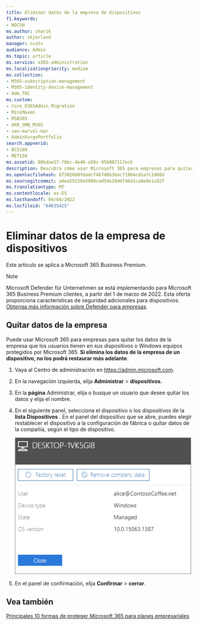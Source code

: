 ```yaml
---
title: Eliminar datos de la empresa de dispositivos
f1.keywords:
- NOCSH
ms.author: sharik
author: skjerland
manager: scotv
audience: Admin
ms.topic: article
ms.service: o365-administration
ms.localizationpriority: medium
ms.collection:
- M365-subscription-management
- M365-identity-device-management
- Adm_TOC
ms.custom:
- Core_O365Admin_Migration
- MiniMaven
- MSB365
- OKR_SMB_M365
- seo-marvel-mar
- AdminSurgePortfolio
search.appverid:
- BCS160
- MET150
ms.assetid: 80bdae57-f8bc-4e40-a58c-956007117ecb
description: Descubra cómo usar Microsoft 365 para empresas para quitar los datos de la empresa que los usuarios tienen en sus dispositivos o Windows equipos.
ms.openlocfilehash: 673026b0fdadcf4b7d6b3bac71904cd1afc1d60d
ms.sourcegitcommit: adea59259a5900cad5de29ddf46d1ca9e9e1c82f
ms.translationtype: MT
ms.contentlocale: es-ES
ms.lasthandoff: 04/04/2022
ms.locfileid: "64635425"
---
```

# <a name="remove-company-data-from-devices"></a>Eliminar datos de la empresa de dispositivos

Este artículo se aplica a Microsoft 365 Business Premium.

> [!NOTE]
> Microsoft Defender für Unternehmen se está implementando para Microsoft 365 Business Premium clientes, a partir del 1 de marzo de 2022. Esta oferta proporciona características de seguridad adicionales para dispositivos. [Obtenga más información sobre Defender para empresas](../security/defender-business/mdb-overview.md).

## <a name="remove-company-data"></a>Quitar datos de la empresa

Puede usar Microsoft 365 para empresas para quitar los datos de la empresa que los usuarios tienen en sus dispositivos o [](m365bp-protection-settings-for-windows-10-devices.md) Windows equipos protegidos por Microsoft 365.[](m365bp-app-protection-settings-for-android-and-ios.md) **Si elimina los datos de la empresa de un dispositivo, no los podrá restaurar más adelante**. 
  
1. Vaya al Centro de administración en <a href="https://go.microsoft.com/fwlink/p/?linkid=837890" target="_blank">https://admin.microsoft.com</a>.
    
2. En la navegación izquierda, elija **Administrar**  \> **dispositivos**.
  
3. En la **página** Administrar, elija o busque un usuario que desee quitar los datos y elija el nombre. 
    
4. En el siguiente panel, selecciona el dispositivo o los dispositivos de la **lista Dispositivos** . En el panel del dispositivo que se abre, puedes elegir restablecer el dispositivo a la configuración de fábrica o quitar datos de la compañía, según el tipo de dispositivo. 
    
    ![En el panel quitar datos de la empresa, selecciona el dispositivo del que quieres quitar los datos.](./../media/resetorremove.png)
  
5. En el panel de confirmación, elija **Confirmar** \> **cerrar**.
    

## <a name="see-also"></a>Vea también

[Principales 10 formas de proteger Microsoft 365 para planes empresariales](../admin/security-and-compliance/secure-your-business-data.md)